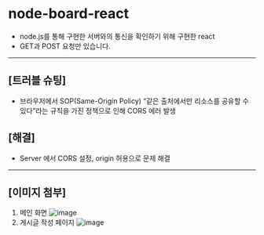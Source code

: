 # node-board-react
- node.js를 통해 구현한 서버와의 통신을 확인하기 위해 구현한 react
- GET과 POST 요청만 있습니다.

---
## [트러블 슈팅]
- 브라우저에서 SOP(Same-Origin Policy) “같은 출처에서만 리소스를 공유할 수 있다”라는 규칙을 가진 정책으로 인해 CORS 에러 발생

## [해결]
- Server 에서 CORS 설정, origin 허용으로 문제 해결

---

## [이미지 첨부]
1. 메인 화면
![image](https://user-images.githubusercontent.com/61128538/204951722-29697f7b-ae99-4020-b367-fb1f12dcff1a.png)
2. 게시글 작성 페이지
![image](https://user-images.githubusercontent.com/61128538/204951772-3ac59c07-154f-4a94-b113-576830eb1b59.png)
